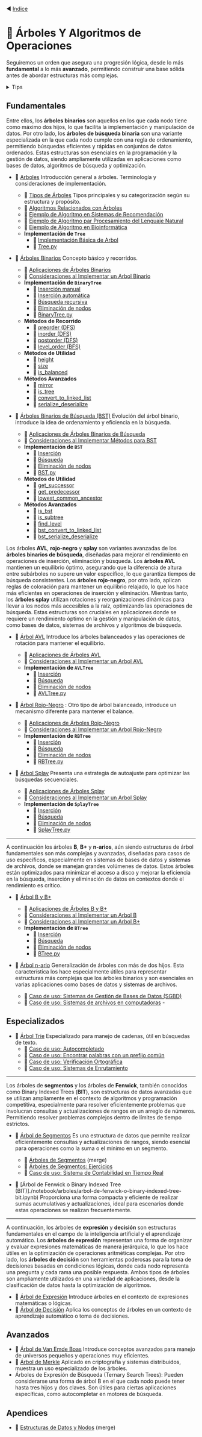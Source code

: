 :arrow_backward: [Indice](index.md)

# :file_folder: Árboles Y Algoritmos de Operaciones

Seguiremos un orden que asegura una progresión lógica, desde lo más **fundamental** a lo más **avanzado**, permitiendo construir una base sólida antes de abordar estructuras más complejas.  

<details>
  <summary>Tips</summary>
  
- :file_folder: Repása esta página de principio a fin para tener una visión global sobre la **estructura de datos** de tipo **árbol**.  
- :ledger: Después de eso sigue cada link en el primer nivel  en forma secuencial para aprender sobre cada tipo.   
- :page_with_curl: Y al final, una vez hayas revisado todos los tipos, avanza a los link anidados para profundizar más, teniendo ya muy claro el contexto general.
</details>

## Fundamentales

Entre ellos, los **árboles binarios** son aquellos en los que cada nodo tiene como máximo dos hijos, lo que facilita la implementación y manipulación de datos. Por otro lado, los **árboles de búsqueda binaria** son una variante especializada en la que cada nodo cumple con una regla de ordenamiento, permitiendo búsquedas eficientes y rápidas en conjuntos de datos ordenados. Estas estructuras son esenciales en la programación y la gestión de datos, siendo ampliamente utilizadas en aplicaciones como bases de datos, algoritmos de búsqueda y optimización.

- :ledger: [Arboles](/notebook/arboles/introduccion.ipynb) Introducción general a árboles. Terminología y consideraciones de implementación.
  - :page_with_curl: [Tipos de Árboles](/notebook/arboles/tipos-de-arboles.ipynb) Tipos principales y su categorización según su estructura y propósito.
  - :page_with_curl: [Algoritmos Relacionados con Árboles](/notebook/arboles/algoritmos-relacionados-con-arboles.ipynb)
  - :page_with_curl: [Ejemplo de Algoritmo en Sistemas de Recomendación](/notebook/arboles/ejemplo-de-algoritmo-en-sistemas-de-recomendacion.ipynb)
  - :page_with_curl: [Ejemplo de Algoritmo par Procesamiento del Lenguaje Natural](/notebook/arboles/ejemplo-de-algoritmo-par-procesamiento-del-lenguaje-natural.ipynb)
  - :page_with_curl: [Ejemplo de Algoritmo en Bioinformática](/notebook/arboles/ejemplo-de-algoritmo-en-bioinformatica.ipynb)
  - **Implementación de `Tree`**
    - :page_with_curl: [Implementación Básica de Arbol](/notebook/arboles/tree-elemental.ipynb)  
    - :floppy_disk: [Tree.py](../notebook/arboles/src/Tree.py)
  <!-- - :page_with_curl: [Ejercicios](/notebook/arboles/ejercicios.ipynb)   -->

- :ledger: [Árboles Binarios](/notebook/arboles/arbol-binario.ipynb) Concepto básico y recorridos.
  - :page_with_curl: [Aplicaciones de Árboles Binarios](/notebook/arboles/aplicaciones-arboles-binarios.ipynb)
  - :page_with_curl: [Consideraciones al Implementar un Arbol Binario](/notebook/arboles/consideraciones-al-implementar-un-arbol-binario.ipynb)
  - **Implementación de `BinaryTree`**
    - :page_with_curl: [Inserción manual](/notebook/arboles/insercion-manual.ipynb)  
    - :page_with_curl: [Inserción automática](/notebook/arboles/insercion-automatica.ipynb)  
    - :page_with_curl: [Búsqueda recursiva](/notebook/arboles/busqueda-recursiva.ipynb)  
    - :page_with_curl: [Eliminación de nodos](/notebook/arboles/eliminacion-de-nodos.ipynb) 
    - :floppy_disk: [BinaryTree.py](../notebook/arboles/src/BinaryTree.py) 
  - **Métodos de Recorrido**
    - :page_with_curl: [preorder (DFS)](/notebook/arboles/implementacion-preorder.ipynb)
    - :page_with_curl: [inorder (DFS)](/notebook/arboles/implementacion-inorder.ipynb)
    - :page_with_curl: [postorder (DFS)](/notebook/arboles/implementacion-postorder.ipynb)
    - :page_with_curl: [level_order (BFS)](/notebook/arboles/implementacion-level_order.ipynb)
  - **Métodos de Utilidad**
    - :page_with_curl: [height](/notebook/arboles/implementacion-height.ipynb)
    - :page_with_curl: [size](/notebook/arboles/implementacion-size.ipynb)
    - :page_with_curl: [is_balanced](/notebook/arboles/implementacion-is_balanced.ipynb)
  - **Métodos Avanzados**
    - :page_with_curl: [mirror](/notebook/arboles/implementacion-mirror.ipynb)
    - :page_with_curl: [is_tree](/notebook/arboles/implementacion-is_tree.ipynb)
    - :page_with_curl: [convert_to_linked_list](/notebook/arboles/implementacion-convert_to_linked_list.ipynb)
    - :page_with_curl: [serialize_deserialize](/notebook/arboles/implementacion-serialize_deserialize.ipynb)

- :ledger: [Árboles Binarios de Búsqueda (BST)](/notebook/arboles/arbol-binario-de-busqueda-bst.ipynb)  Evolución del árbol binario, introduce la idea de ordenamiento y eficiencia en la búsqueda.
  - :page_with_curl: [Aplicaciones de Árboles Binarios de Búsqueda](/notebook/arboles/aplicaciones-arboles-binarios-de-busqueda.ipynb)
  - :page_with_curl: [Consideraciones al Implementar Métodos para BST](/notebook/arboles/consideraciones-al-implementar-metodos-para-bst.ipynb)
  - **Implementación de `BST`**
    - :page_with_curl: [Inserción](/notebook/arboles/bst-insercion.ipynb)  
    - :page_with_curl: [Búsqueda](/notebook/arboles/bst-busqueda.ipynb)  
    - :page_with_curl: [Eliminación de nodos](/notebook/arboles/bst-eliminacion-de-nodos.ipynb)  
    - :floppy_disk: [BST.py](../notebook/arboles/src/BST.py) 
  - **Métodos de Utilidad**
    - :page_with_curl: [get_successor](/notebook/arboles/implementacion-get_successor.ipynb)
    - :page_with_curl: [get_predecessor](/notebook/arboles/implementacion-get_predecessor.ipynb)
    - :page_with_curl: [lowest_common_ancestor](/notebook/arboles/implementacion-lowest_common_ancestor.ipynb)
  - **Métodos Avanzados**
    - :page_with_curl: [is_bst](/notebook/arboles/implementacion-is_bst.ipynb)
    - :page_with_curl: [is_subtree](/notebook/arboles/implementacion-is_subtree.ipynb)
    - :page_with_curl: [find_level](/notebook/arboles/implementacion-find_level.ipynb)
    - :page_with_curl: [bst_convert_to_linked_list](/notebook/arboles/implementacion-bst_convert_to_linked_list.ipynb)
    - :page_with_curl: [bst_serialize_deserialize](/notebook/arboles/implementacion-bst_serialize_deserialize.ipynb)

Los árboles **AVL**, **rojo-negro** y **splay** son variantes avanzadas de los **árboles binarios de búsqueda**, diseñadas para mejorar el rendimiento en operaciones de inserción, eliminación y búsqueda. Los **árboles AVL** mantienen un equilibrio óptimo, asegurando que la diferencia de altura entre subárboles no supere un valor específico, lo que garantiza tiempos de búsqueda consistentes. Los **árboles rojo-negro**, por otro lado, aplican reglas de coloración para mantener un equilibrio relajado, lo que los hace más eficientes en operaciones de inserción y eliminación. Mientras tanto, los **árboles splay** utilizan rotaciones y reorganizaciones dinámicas para llevar a los nodos más accesibles a la raíz, optimizando las operaciones de búsqueda. Estas estructuras son cruciales en aplicaciones donde se requiere un rendimiento óptimo en la gestión y manipulación de datos, como bases de datos, sistemas de archivos y algoritmos de búsqueda.
- :ledger: [Árbol AVL](/notebook/arboles/arbol-avl.ipynb)  Introduce los árboles balanceados y las operaciones de rotación para mantener el equilibrio.
  - :page_with_curl: [Aplicaciones de Árboles AVL](/notebook/arboles/aplicaciones-arboles-avl.ipynb)
  - :page_with_curl: [Consideraciones al Implementar un Arbol AVL](/notebook/arboles/consideraciones-al-implementar-un-arbol-avl.ipynb)
  - **Implementación de `AVLTree`**
    - :page_with_curl: [Inserción](/notebook/arboles/avl-insercion.ipynb)  
    - :page_with_curl: [Búsqueda](/notebook/arboles/avl-busqueda.ipynb)  
    - :page_with_curl: [Eliminación de nodos](/notebook/arboles/avl-eliminacion-de-nodos.ipynb)  
    - :floppy_disk: [AVLTree.py](../notebook/arboles/src/AVLTree.py) 

- :ledger: [Árbol Rojo-Negro](/notebook/arboles/arbol-rojo-negro.ipynb) : Otro tipo de árbol balanceado, introduce un mecanismo diferente para mantener el balance.
  - :page_with_curl: [Aplicaciones de Árboles Rojo-Negro](/notebook/arboles/aplicaciones-arboles-rojo-negro.ipynb)
  - :page_with_curl: [Consideraciones al Implementar un Arbol Rojo-Negro](/notebook/arboles/consideraciones-al-implementar-un-arbol-rojo-negro.ipynb)
  - **Implementación de `RBTree`**
    - :page_with_curl: [Inserción](/notebook/arboles/rojo-negro-insercion.ipynb)  
    - :page_with_curl: [Búsqueda](/notebook/arboles/rojo-negro-busqueda.ipynb)  
    - :page_with_curl: [Eliminación de nodos](/notebook/arboles/rojo-negro-eliminacion-de-nodos.ipynb)  
    - :floppy_disk: [RBTree.py](../notebook/arboles/src/RBTree.py) 

- :ledger: [Árbol Splay](/notebook/arboles/arbol-splay.ipynb) Presenta una estrategia de autoajuste para optimizar las búsquedas secuenciales.
  - :page_with_curl: [Aplicaciones de Árboles Splay](/notebook/arboles/aplicaciones-arboles-splay.ipynb)
  - :page_with_curl: [Consideraciones al Implementar un Arbol Splay](/notebook/arboles/consideraciones-al-implementar-un-arbol-splay.ipynb)
  - **Implementación de `SplayTree`**
    - :page_with_curl: [Inserción](/notebook/arboles/splay-insercion.ipynb)  
    - :page_with_curl: [Búsqueda](/notebook/arboles/splay-busqueda.ipynb)  
    - :page_with_curl: [Eliminación de nodos](/notebook/arboles/splay-eliminacion-de-nodos.ipynb)  
    - :floppy_disk: [SplayTree.py](../notebook/arboles/src/SplayTree.py) 

---

A continuación los árboles **B**, **B+** y **n-arios**, aún siendo estructuras de árbol fundamentales son más complejas y avanzadas, diseñadas para casos de uso específicos, especialmente en sistemas de bases de datos y sistemas de archivos, donde se manejan grandes volúmenes de datos. Estos árboles están optimizados para minimizar el acceso a disco y mejorar la eficiencia en la búsqueda, inserción y eliminación de datos en contextos donde el rendimiento es crítico.

- :ledger: [Árbol B y B+](/notebook/arboles/arbol-bb+.ipynb) 
  - :page_with_curl: [Aplicaciones de Árboles B y B+](/notebook/arboles/aplicaciones-arboles-bb+.ipynb)
  - :page_with_curl: [Consideraciones al Implementar un Arbol B](/notebook/arboles/consideraciones-al-implementar-un-arbol-b.ipynb)
  - :page_with_curl: [Consideraciones al Implementar un Arbol B+](/notebook/arboles/consideraciones-al-implementar-un-arbol-b+.ipynb)
  - **Implementación de `BTree`**
    - :page_with_curl: [Inserción](/notebook/arboles/b-insercion.ipynb)  
    - :page_with_curl: [Búsqueda](/notebook/arboles/b-busqueda.ipynb)  
    - :page_with_curl: [Eliminación de nodos](/notebook/arboles/b-eliminacion-de-nodos.ipynb)  
    - :floppy_disk: [BTree.py](../notebook/arboles/src/BTree.py) 

- :ledger: [Árbol n-ario](/notebook/arboles/arbol-n-ario.ipynb) Generalización de árboles con más de dos hijos. Esta característica los hace especialmente útiles para representar estructuras más complejas que los árboles binarios y son esenciales en varias aplicaciones como bases de datos y sistemas de archivos.
  - :page_with_curl: [Caso de uso: Sistemas de Gestión de Bases de Datos (SGBD)](/notebook/estructuras-de-datos-avanzadas/caso-de-uso-sistemas-de-gestion-de-bases-de-datos-sgbd.ipynb)  
  - :page_with_curl: [Caso de uso: Sistemas de archivos en computadoras](/notebook/estructuras-de-datos-avanzadas/caso-de-uso-sistemas-de-archivos-en-computadoras.ipynb)  - 


## Especializados

- :ledger: [Árbol Trie](/notebook/arboles/arbol-trie.ipynb)  Especializado para manejo de cadenas, útil en búsquedas de texto.
  - :page_with_curl: [Caso de uso: Autocompletado](/notebook/estructuras-de-datos-avanzadas/caso-de-uso-autocompletado.ipynb)  
  - :page_with_curl: [Caso de uso: Encontrar palabras con un prefijo común](/notebook/estructuras-de-datos-avanzadas/encontrar-palabras-con-un-prefijo-comun.ipynb)  
  - :page_with_curl: [Caso de uso: Verificación Ortográfica](/notebook/estructuras-de-datos-avanzadas/caso-de-uso-verificacion-ortografica.ipynb)  
  - :page_with_curl: [Caso de uso: Sistemas de Enrutamiento](/notebook/estructuras-de-datos-avanzadas/caso-de-uso-sistemas-de-enrutamiento.ipynb)

---

Los árboles de **segmentos** y los árboles de **Fenwick**, también conocidos como Binary Indexed Trees (**BIT**), son estructuras de datos avanzadas que se utilizan ampliamente en el contexto de algoritmos y programación competitiva, especialmente para resolver eficientemente problemas que involucran consultas y actualizaciones de rangos en un arreglo de números. Permitiendo resolver problemas complejos dentro de límites de tiempo estrictos.

- :ledger: [Árbol de Segmentos](/notebook/arboles/arbol-de-segmentos.ipynb)  Es una estructura de datos que permite realizar eficientemente consultas y actualizaciones de rangos, siendo esencial para operaciones como la suma o el mínimo en un segmento.
  - :page_with_curl: [Árboles de Segmentos](/notebook/implementacion-de-arboles/arboles-de-segmentos.ipynb) (merge)  
  - :page_with_curl: [Árboles de Segmentos: Ejercicios](/notebook/implementacion-de-arboles/arboles-de-segmentos-ejercicios.ipynb)  
  - :page_with_curl: [Caso de uso: Sistema de Contabilidad en Tiempo Real](/notebook/estructuras-de-datos-avanzadas/caso-de-uso-sistema-de-contabilidad-en-tiempo-real.ipynb)  

- :ledger: [Árbol de Fenwick o Binary Indexed Tree (BIT)]./notebook/arboles/arbol-de-fenwick-o-binary-indexed-tree-bit.ipynb) Proporciona una forma compacta y eficiente de realizar sumas acumulativas y actualizaciones, ideal para escenarios donde estas operaciones se realizan frecuentemente.

---

A continuación, los árboles de **expresión** y **decisión** son estructuras fundamentales en el campo de la inteligencia artificial y el aprendizaje automático. Los **árboles de expresión** representan una forma de organizar y evaluar expresiones matemáticas de manera jerárquica, lo que los hace útiles en la optimización de operaciones aritméticas complejas. Por otro lado, los **árboles de decisión** son herramientas poderosas para la toma de decisiones basadas en condiciones lógicas, donde cada nodo representa una pregunta y cada rama una posible respuesta. Ambos tipos de árboles son ampliamente utilizados en una variedad de aplicaciones, desde la clasificación de datos hasta la optimización de algoritmos.

- :ledger: [Árbol de Expresión](/notebook/arboles/arbol-de-expresion.ipynb) Introduce árboles en el contexto de expresiones matemáticas o lógicas.
- :ledger: [Árbol de Decisión](/notebook/arboles/arbol-de-decision.ipynb) Aplica los conceptos de árboles en un contexto de aprendizaje automático o toma de decisiones.

## Avanzados

- :ledger: [Árbol de Van Emde Boas](/notebook/arboles/arbol-de-van-emde-boas.ipynb)  Introduce conceptos avanzados para manejo de universos pequeños y operaciones muy eficientes.
- :ledger: [Árbol de Merkle](/notebook/arboles/arbol-de-merkle.ipynb)  Aplicado en criptografía y sistemas distribuidos, muestra un uso especializado de los árboles.
- Árboles de Expresión de Búsqueda (Ternary Search Trees): Pueden considerarse una forma de árbol B en el que cada nodo puede tener hasta tres hijos y dos claves. Son útiles para ciertas aplicaciones específicas, como autocompletar en motores de búsqueda.

## Apendices

  - :page_with_curl: [Estructuras de Datos y Nodos](/notebook/arboles/estructuras-de-datos-y-nodos.ipynb) (merge)  